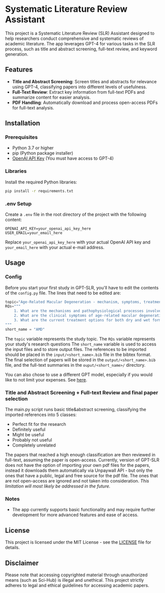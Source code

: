 # Systematic Literature Review Assistant

This project is a Systematic Literature Review (SLR) Assistant designed to help researchers conduct comprehensive and systematic reviews of academic literature. The app leverages GPT-4 for various tasks in the SLR process, such as title and abstract screening, full-text review, and keyword generation.

## Features

- **Title and Abstract Screening**: Screen titles and abstracts for relevance using GPT-4, classifying papers into different levels of usefulness.
- **Full-Text Review**: Extract key information from full-text PDFs and summarize content for easier analysis.
- **PDF Handling**: Automatically download and process open-access PDFs for full-text analysis.

## Installation

### Prerequisites

- Python 3.7 or higher
- pip (Python package installer)
- [OpenAI API Key](https://platform.openai.com/signup) (You must have access to GPT-4)

### Libraries

Install the required Python libraries:

```bash
pip install -r requirements.txt
```

### .env Setup

Create a `.env` file in the root directory of the project with the following content:

```plaintext
OPENAI_API_KEY=your_openai_api_key_here
USER_EMAIL=your_email_here
```

Replace `your_openai_api_key_here` with your actual OpenAI API key and `your_email_here` with your actual e-mail address.

## Usage

### Config

Before you start your first study in GPT-SLR, you'll have to edit the contents of the `config.py` file.
The lines that need to be edited are:
```python
topic="Age-Related Macular Degeneration - mechanism, symptoms, treatment"
RQs="""
    1. What are the mechanisms and pathophysiological processes involved in the development and progression of age-related macular degeneration (AMD)?
    2. What are the clinical symptoms of age-related macular degeneration, and what diagnostic methods are most effective in detecting and staging the disease?
    3. What are the current treatment options for both dry and wet forms of age-related macular degeneration, and how can these treatments be optimized for better efficacy and patient outcomes?
"""
short_name = "AMD"
```
The `topic` variable represents the study topic.
The `RQs` variable represents your study's research questions
The `short_name` variable is used to access the input files and to store output files.
The references to be imported should be placed in the `input/<short_name>.bib` file in the bibtex format.
The final selection of papers will be stored in the `output/<short_name>.bib` file, and the full-text summaries in the `ouput/<short_name>/` directory.

You can also chose to use a different GPT model, especially if you would like to not limit your expenses. See [here](https://openai.com/api/pricing/).

### Title and Abstract Screening + Full-text Review and final paper selection

The main.py script runs basic title&abstract screening, classifying the imported references into 5 classes:
* Perfect fit for the research
* Definitely useful
* Might be useful
* Probably not useful
* Completely unrelated

The papers that reached a high enough classification are then reviewed in full-text, assuming the paper is open-access. Currently, version of GPT-SLR does not have the option of importing your own pdf files for the papers, instead it downloads them automatically via Unpaywall API - but only the ones that have a public, legal and free source for the pdf file. The ones that are not open-access are ignored and not taken into consideration. *This limitation will most likely be addressed in the future.*

### Notes

- The app currently supports basic functionality and may require further development for more advanced features and ease of access.

## License

This project is licensed under the MIT License - see the [LICENSE](LICENSE) file for details.

## Disclaimer

Please note that accessing copyrighted material through unauthorized means (such as Sci-Hub) is illegal and unethical. This project strictly adheres to legal and ethical guidelines for accessing academic papers.